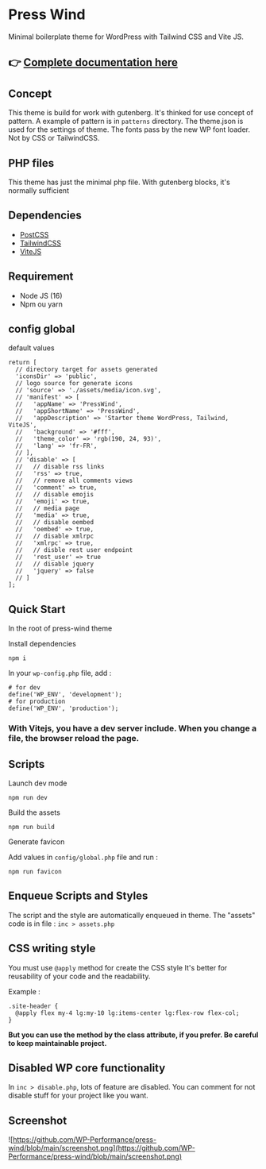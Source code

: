 # Press Wind

Minimal boilerplate theme for WordPress with Tailwind CSS and Vite JS.

## 👉 [Complete documentation here](https://presswind-doc.wp-performance.com/)


## Concept

This theme is build for work with gutenberg.
It's thinked for use concept of pattern.
A example of pattern is in ```patterns``` directory.
The theme.json is used for the settings of theme.
The fonts pass by the new WP font loader. Not by CSS or TailwindCSS.

## PHP files

This theme has just the minimal php file.
With gutenberg blocks, it's normally sufficient


## Dependencies

- [PostCSS](https://postcss.org/)
- [TailwindCSS](https://tailwindcss.com/)
- [ViteJS](https://vitejs.dev/)


## Requirement

- Node JS (16)
- Npm ou yarn


## config global

default values
```
return [
  // directory target for assets generated
  'iconsDir' => 'public',
  // logo source for generate icons
  // 'source' => './assets/media/icon.svg',
  // 'manifest' => [
  //   'appName' => 'PressWind',
  //   'appShortName' => 'PressWind',
  //   'appDescription' => 'Starter theme WordPress, Tailwind, ViteJS',
  //   'background' => '#fff',
  //   'theme_color' => 'rgb(190, 24, 93)',
  //   'lang' => 'fr-FR',
  // ],
  // 'disable' => [
  //   // disable rss links
  //   'rss' => true,
  //   // remove all comments views
  //   'comment' => true,
  //   // disable emojis
  //   'emoji' => true,
  //   // media page
  //   'media' => true,
  //   // disable oembed
  //   'oembed' => true,
  //   // disable xmlrpc
  //   'xmlrpc' => true,
  //   // disble rest user endpoint
  //   'rest_user' => true
  //   // disable jquery
  //   'jquery' => false
  // ]
];
```

## Quick Start

In the root of press-wind theme

Install dependencies
```
npm i
```

In your ```wp-config.php``` file, add :
```
# for dev
define('WP_ENV', 'development');
# for production
define('WP_ENV', 'production');
```

### With Vitejs, you have a dev server include. When you change a file, the browser reload the page.

## Scripts

Launch dev mode
```
npm run dev
```

Build the assets
```
npm run build
```

Generate favicon

Add values in ```config/global.php``` file and run :

```
npm run favicon
```

## Enqueue Scripts and Styles

The script and the style are automatically enqueued in theme.
The "assets" code is in file : ```inc > assets.php```


## CSS writing style

You must use ```@apply``` method for create the CSS style
It's better for reusability of your code and the readability.

Example :
```
.site-header {
  @apply flex my-4 lg:my-10 lg:items-center lg:flex-row flex-col;
}
```

**But you can use the method by the class attribute, if you prefer. Be careful to keep maintainable project.**

## Disabled WP core functionality

In ```inc > disable.php```, lots of feature are disabled.
You can comment for not disable stuff for your project like you want.


## Screenshot

![https://github.com/WP-Performance/press-wind/blob/main/screenshot.png](https://github.com/WP-Performance/press-wind/blob/main/screenshot.png)
